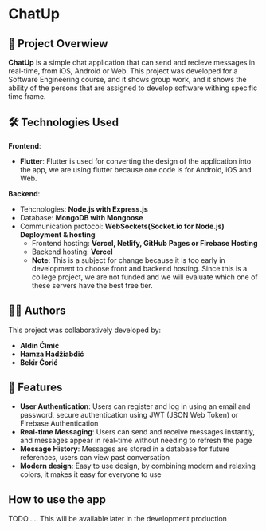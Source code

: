 # ChatUp
##  📄 Project Overwiew
**ChatUp** is a simple chat application that can send and recieve messages in real-time, from iOS, Android or Web. This project was developed for a Software Engineering course, and it shows group work, and it shows the ability of the persons that are assigned to develop software withing specific time frame.

## 🛠 Technologies Used

**Frontend**:
- **Flutter**: Flutter is used for converting the design of the application into the app, we are using flutter because one code is for Android, iOS and Web.

**Backend**:
- Tehcnologies: **Node.js with Express.js**
- Database: **MongoDB with Mongoose**
- Communication protocol: **WebSockets(Socket.io for Node.js)**
**Deployment & hosting**
  - Frontend hosting: **Vercel, Netlify, GitHub Pages or Firebase Hosting**
  - Backend hosting: **Vercel**
  - **Note**: This is a subject for change because it is too early in development to choose front and backend hosting. Since this is a college project, we are not funded and we will evaluate which one of these servers have the best free tier.
    
## 👨‍💻 Authors

This project was collaboratively developed by:

- **Aldin Ćimić**
- **Hamza Hadžiabdić**
- **Bekir Ćorić**
  
## 🚀 Features
- **User Authentication**: Users can register and log in using an email and password, secure authentication using JWT (JSON Web Token) or Firebase  Authentication
- **Real-time Messaging**: Users can send and receive messages instantly, and messages appear in real-time without needing to refresh the page
- **Message History**: Messages are stored in a database for future references, users can view past conversation
- **Modern design**: Easy to use design, by combining modern and relaxing colors, it makes it easy for everyone to use

## How to use the app
TODO..... This will be available later in the development production

